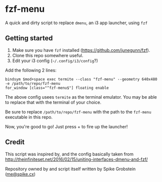 # fzf-menu

A quick and dirty script to replace `dmenu`, an i3 app launcher, using `fzf`

## Getting started

 1. Make sure you have `fzf` installed (https://github.com/junegunn/fzf).
 2. Clone this repo somewhere useful.
 3. Edit your i3 config (`~/.config/i3/config`?)

Add the following 2 lines:

    bindsym $mod+space exec termite --class "fzf-menu" --geometry 640x480 -e /path/to/repo/fzf-menu
    for_window [class="^fzf-menu$"] floating enable

The above config usees `termite` as the terminal emulator. You may be able to replace that with the terminal
of your choice.

Be sure to replace `/path/to/repo/fzf-menu` with the path to the `fzf-menu` executable in this repo.

Now, you're good to go! Just press <MOD> + <space> to fire up the launcher!

## Credit

This script was inspired by, and the config basically taken from
http://theinfiniteset.net/2016/02/15/uniting-interfaces-dmenu-and-fzf/

Repository owned by and script itself written by Spike Grobstein (me@spike.cx)

